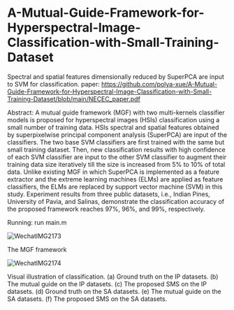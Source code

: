 # A-Mutual-Guide-Framework-for-Hyperspectral-Image-Classification-with-Small-Training-Dataset
Spectral and spatial features dimensionally reduced by  SuperPCA are input to SVM for classification.
paper: https://github.com/polya-xue/A-Mutual-Guide-Framework-for-Hyperspectral-Image-Classification-with-Small-Training-Dataset/blob/main/NECEC_paper.pdf

Abstract:
A mutual guide framework (MGF) with two multi-kernels classifier models is proposed for hyperspectral images (HSIs) classification using a small number of training data. HSIs spectral and spatial features obtained by superpixelwise principal component analysis (SuperPCA) are input of the classifiers. The two base SVM classifiers are first trained with the same but small training dataset. Then, new classification results with high confidence of each SVM classifier are input to the other SVM classifier to augment their training data size iteratively till the size is increased from 5% to 10% of total data. Unlike existing MGF in which SuperPCA is implemented as a feature extractor and the extreme learning machines (ELMs) are applied as feature classifiers, the ELMs are replaced by support vector machine (SVM) in this study. Experiment results from three public datasets, i.e., Indian Pines, University of Pavia, and Salinas, demonstrate the classification accuracy of the proposed framework reaches 97%, 96%, and 99%, respectively.

Running:
run main.m


![WechatIMG2173](https://user-images.githubusercontent.com/60961564/202933275-c64e03a6-d8d9-4f39-b3b4-dc813c11d9ce.png)

The MGF framework


![WechatIMG2174](https://user-images.githubusercontent.com/60961564/202933490-498be904-6ac0-4354-b1a0-c9f0d9824770.png)

Visual illustration of classification. (a) Ground truth on the IP datasets. (b) The mutual guide on the IP datasets. (c) The proposed SMS on the IP datasets. (d) Ground truth on the SA datasets. (e) The mutual guide on the SA datasets. (f) The proposed SMS on the SA datasets.
